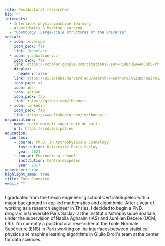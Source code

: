 ```yaml
---
role: Postdoctoral researcher
bio: ""
interests:
  - Interfaces physics/machine learning
  - Algorithmics & Machine Learning
  - "Cosmology: Large-scale structures of the Universe"
social:
  - icon: envelope
    icon_pack: fas
    link: /#contact
  - icon: graduation-cap
    icon_pack: fas
    link: https://scholar.google.com/citations?user=P1OBcHEAAAAJ&hl=fr
  - display:
      header: false
    link: https://ui.adsabs.harvard.edu/search/q=author%3A%22Bonnaire%2C%20T%22&sort=date%20desc%2C%20bibcode%20desc&p_=0
    icon_pack: ai
    icon: ads
  - icon: github
    icon_pack: fab
    link: https://github.com/tbonnair
  - icon: linkedin
    icon_pack: fab
    link: https://www.linkedin.com/in/tbonnair
organizations:
  - name: École Normale Supérieure de Paris
    url: https://csd.ens.psl.eu
education:
  courses:
    - course: Ph.D. in Astrophysics & Cosmology
      institution: Université Paris-Saclay
      year: 2021
    - course: Engineering school
      institution: CentraleSupélec
      year: 2017
superuser: true
highlight_name: true
title: Tony Bonnaire
email: ""
---
```

I graduated from the french engineering school CentraleSupélec with a major background in applied mathematics and algorithmic. After a year of working as a research engineer in Thales, I decided to begin a Ph.D. program in Université Paris Saclay, at the Institut d'Astrophysique Spatiale, under the supervision of Nabila Aghanim (IAS) and Aurélien Decelle (UCM, LRI).
I'm currently a postdoctoral researcher at the École Normale Supérieure (ENS) in Paris working on the interfaces between statistical physics and machine learning algorithms in Giulio Biroli's team at the center for data sciences.
